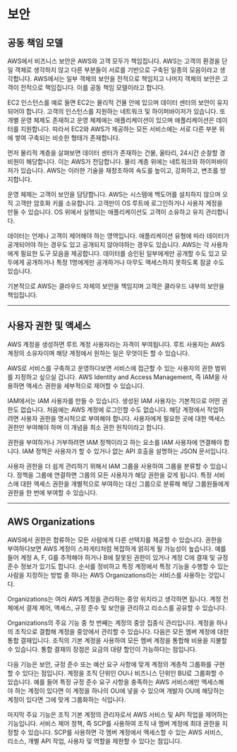 # 보안

## 공동 책임 모델

AWS에서 비즈니스 보안은 AWS와 고객 모두가 책임집니다. AWS는 고객의 환경을 단일 객체로 생각하지 않고 다른 부분들이 서로를 기반으로 구축된 일종의 모음이라고 생각합니다. AWS에서는 일부 객체의 보안을 전적으로 책임지고 나머지 객체의 보안은 고객이 전적으로 책임집니다. 이를 공동 책임 모델이라고 합니다.

EC2 인스턴스를 예로 들면 EC2는 물리적 건물 안에 있으며 데이터 센터의 보안이 유지되어야 합니다. 고객의 인스턴스를 지원하는 네트워크 및 하이퍼바이저가 있습니다. 또 개별 운영 체제도 존재하고 운영 체제에는 애플리케이션이 있으며 애플리케이션은 데이터를 지원합니다. 따라서 EC2와 AWS가 제공하는 모든 서비스에는 서로 다른 부분 위에 쌓여 구축되는 비슷한 형태가 존재합니다.

먼저 물리적 계층을 살펴보면 데이터 센터가 존재하는 건물, 울타리, 24시간 순찰할 경비원이 해당합니다. 이는 AWS가 전담합니다. 물리 계층 위에는 네트워크와 하이퍼바이저가 있습니다. AWS는 이러한 기술을 재창조하여 속도를 높이고, 강화하고, 변조를 방지합니다.

운영 체제는 고객이 보안을 담당합니다. AWS는 시스템에 백도어를 설치하지 않으며 오직 고객만 암호화 키를 소유합니다. 고객만이 OS 루트에 로그인하거나 사용자 계정을 만들 수 있습니다. OS 위에서 실행되는 애플리케이션도 고객이 소유하고 유지 관리합니다.

데이터는 언제나 고객이 제어해야 하는 영역입니다. 애플리케이션 유형에 따라 데이터가 공개되어야 하는 경우도 있고 공개되지 않아야하는 경우도 있습니다. AWS는 각 사용자에게 필요한 도구 모음을 제공합니다. 데이터를 승인된 일부에게만 공개할 수도 있고 모두에게 공개하거나 특정 1명에게만 공개하거나 아무도 액세스하지 못하도록 잠글 수도 있습니다.

기본적으로 AWS는 클라우드 자체의 보안을 책임지며 고객은 클라우드 내부의 보안을 책임집니다.

---

## 사용자 권한 및 액세스

AWS 계정을 생성하면 루트 계정 사용자라는 자격이 부여됩니다. 루트 사용자는 AWS 계정의 소유자이며 해당 계정에서 원하는 일은 무엇이든 할 수 있습니다.

AWS로 서비스를 구축하고 운영하다보면 서비스에 접근할 수 있는 사용자의 권한 범위를 지정하고 싶으실 겁니다. AWS Identity and Access Management, 즉 IAM을 사용하면 액세스 권한을 세부적으로 제어할 수 있습니다.

IAM에서는 IAM 사용자를 만들 수 있습니다. 생성된 IAM 사용자는 기본적으로 어떤 권한도 없습니다. 처음에는 AWS 계정에 로그인할 수도 없습니다. 해당 계정에서 작업하려면 사용자 권한을 명시적으로 부여해야 합니다. 사용자에게 필요한 곳에 대한 액세스 권한만 부여해야 하며 이 개념을 최소 권한 원칙이라고 합니다.

권한을 부여하거나 거부하려면 IAM 정책이라고 하는 요소를 IAM 사용자에 연결해야 합니다. IAM 정책은 사용자가 할 수 있거나 없는 API 호출을 설명하는 JSON 문서입니다.

사용자 권한을 더 쉽게 관리하기 위해서 IAM 그룹을 사용하여 그룹을 분류할 수 있습니다. 정책을 그룹에 연결하면 그룹의 모든 사용자가 해당 권한을 갖게 됩니다. 특정 서비스에 대한 액세스 권한을 개별적으로 부여하는 대신 그룹으로 분류해 해당 그룹원들에게 권한을 한 번에 부여할 수 있습니다.

---

## AWS Organizations

AWS에서 권한은 합류하는 모든 사람에게 다른 선택지를 제공할 수 있습니다. 권한을 부여하다보면 AWS 계정이 스파게티처럼 복잡하게 얽히게 될 가능성이 높습니다. 예를 들어 계정 A, F, G를 추적해야 하거나 B에 잘못된 권한이 있거나 계정 C에 결재 및 규정 준수 정보가 있기도 합니다. 순서를 정비하고 특정 계정에서 특정 기능을 수행할 수 있는 사람을 지정하는 방법 중 하나는 AWS Organizations라는 서비스를 사용하는 것입니다.

Organizations는 여러 AWS 계정을 관리하는 중앙 위치라고 생각하면 됩니다. 계정 전체에서 결제 제어, 액세스, 규정 준수 및 보안을 관리하고 리소스를 공유할 수 있습니다.

Organizations의 주요 기능 중 첫 번째는 계정의 중앙 집중식 관리입니다. 계정을 하나의 조직으로 결합해 계정을 중앙에서 관리할 수 있습니다. 다음은 모든 멤버 계정에 대한 통합 결재입니다. 조직의 기본 계정을 사용하여 모든 멤버 계정을 통합해 비용을 지불할 수 있습니다. 통합 결재의 장점은 요금의 대량 할인이 가능하다는 점입니다.

다음 기능은 보안, 규정 준수 또는 예산 요구 사항에 맞게 계정의 계층적 그룹화를 구현할 수 있다는 점입니다. 계정을 조직 단위인 OU나 비즈니스 단위인 BU로 그룹화할 수 있습니다. 예를 들어 특정 규정 준수 요구 사항을 충족하는 AWS 서비스에만 액세스해야 하는 계정이 있다면 이 계정을 하나의 OU에 넣을 수 있으며 개발자 OU에 해당하는 계정이 있다면 그에 맞게 그룹화하는 식입니다.

마지막 주요 기능은 조직 기본 계정의 관리자로서 AWS 서비스 및 API 작업을 제어하는 기능입니다. 서비스 제어 정책, 즉 SCP를 사용하여 조직 내 멤버 계정에 최대 권한을 지정할 수 있습니다. SCP를 사용하면 각 멤버 계정에서 액세스할 수 있는 AWS 서비스, 리소스, 개별 API 작업, 사용자 및 역할을 제한할 수 있다는 점입니다.
